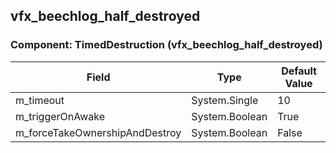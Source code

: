 ## vfx_beechlog_half_destroyed

### Component: TimedDestruction (vfx_beechlog_half_destroyed)

|Field|Type|Default Value|
|---|---|---|
|m_timeout|System.Single|10|
|m_triggerOnAwake|System.Boolean|True|
|m_forceTakeOwnershipAndDestroy|System.Boolean|False|

